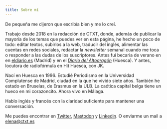 ```yaml
---
title: Sobre mí
---
```


De pequeña me dijeron que escribía bien y me lo creí. 

Trabajo desde 2018 en la redacción de CTXT, donde, además de publicar la mayoría de los temas que puedes ver en esta página, he hecho un poco de todo: editar textos, subirlos a la web, traducir del inglés, alimentar las cuentas en redes sociales, redactar la _newsletter_ semanal cuando me toca o responder a las dudas de los suscriptores. Antes fui becaria de verano en en [eldiario.es](https://www.eldiario.es/) (Madrid) y en el [_Diario del Altoaragón_](https://www.diariodelaltoaragon.es/) (Huesca). Y antes, locutora de radiofórmula en Hit Huesca, con JK.

Nací en Huesca en 1996. Estudié Periodismo en la Universidad Complutense de Madrid, ciudad en la que he vivido siete años. También he estado en Bruselas, de Erasmus en la ULB. La caótica capital belga tiene un hueco en mi corazoncito. Ahora vivo en Málaga.

Hablo inglés y francés con la claridad suficiente para mantener una conversación. 

Me puedes encontrar en [Twitter](https://twitter.com/elena_sg), [Mastodon](https://mastodon.world/@elenadesus) y [Linkedin](https://es.linkedin.com/in/elena-de-sus-gobantes-43410bba). O enviarme un mail a [elena@ctxt.es](elena@ctxt.es)
